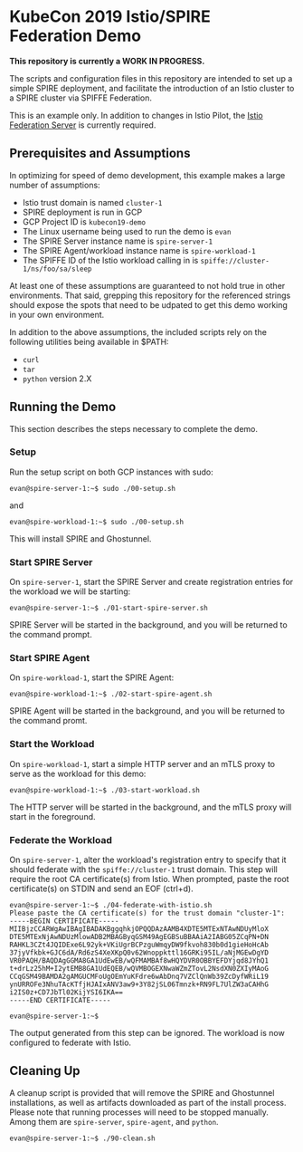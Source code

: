 # KubeCon 2019 Istio/SPIRE Federation Demo
**This repository is currently a WORK IN PROGRESS.**

The scripts and configuration files in this repository are intended to set up a simple SPIRE deployment, and facilitate the introduction of an Istio cluster to a SPIRE cluster via SPIFFE Federation.

This is an example only. In addition to changes in Istio Pilot, the [Istio Federation Server](https://github.com/evan2645/istio-federation-server) is currently required.

## Prerequisites and Assumptions
In optimizing for speed of demo development, this example makes a large number of assumptions:
* Istio trust domain is named `cluster-1`
* SPIRE deployment is run in GCP
* GCP Project ID is `kubecon19-demo`
* The Linux username being used to run the demo is `evan`
* The SPIRE Server instance name is `spire-server-1`
* The SPIRE Agent/workload instance name is `spire-workload-1`
* The SPIFFE ID of the Istio workload calling in is `spiffe://cluster-1/ns/foo/sa/sleep`

At least one of these assumptions are guaranteed to not hold true in other environments. That said, grepping this repository for the referenced strings should expose the spots that need to be udpated to get this demo working in your own environment.

In addition to the above assumptions, the included scripts rely on the following utilities being available in $PATH:
* `curl`
* `tar`
* `python` version 2.X

## Running the Demo
This section describes the steps necessary to complete the demo.

### Setup
Run the setup script on both GCP instances with sudo:
```
evan@spire-server-1:~$ sudo ./00-setup.sh
```
and
```
evan@spire-workload-1:~$ sudo ./00-setup.sh
```

This will install SPIRE and Ghostunnel.

### Start SPIRE Server
On `spire-server-1`, start the SPIRE Server and create registration entries for the workload we will be starting:
```
evan@spire-server-1:~$ ./01-start-spire-server.sh
```

SPIRE Server will be started in the background, and you will be returned to the command prompt.

### Start SPIRE Agent
On `spire-workload-1`, start the SPIRE Agent:
```
evan@spire-workload-1:~$ ./02-start-spire-agent.sh
```

SPIRE Agent will be started in the background, and you will be returned to the command promt.

### Start the Workload
On `spire-workload-1`, start a simple HTTP server and an mTLS proxy to serve as the workload for this demo:
```
evan@spire-workload-1:~$ ./03-start-workload.sh
```

The HTTP server will be started in the background, and the mTLS proxy will start in the foreground.

### Federate the Workload
On `spire-server-1`, alter the workload's registration entry to specify that it should federate with the `spiffe://cluster-1` trust domain. This step will require the root CA certificate(s) from Istio. When prompted, paste the root certificate(s) on STDIN and send an EOF (ctrl+d).
```
evan@spire-server-1:~$ ./04-federate-with-istio.sh
Please paste the CA certificate(s) for the trust domain "cluster-1":
-----BEGIN CERTIFICATE-----
MIIBjzCCARWgAwIBAgIBADAKBggqhkjOPQQDAzAAMB4XDTE5MTExNTAwNDUyMloX
DTE5MTExNjAwNDUzMlowADB2MBAGByqGSM49AgEGBSuBBAAiA2IABG05ZCqPN+DN
RAHKL3CZt4JQIDExe6L92yk+VKiUgrBCPzguWmqyDW9fkvoh830b0d1gieHoHcAb
37jyVfkbk+GJC6dA/Rd6zS4XeXKpQ0v62Wnoppkttl16GRKi95IL/aNjMGEwDgYD
VR0PAQH/BAQDAgGGMA8GA1UdEwEB/wQFMAMBAf8wHQYDVR0OBBYEFDYjqd8JYhQ1
t+drLz25hM+I2ytEMB8GA1UdEQEB/wQVMBOGEXNwaWZmZTovL2NsdXN0ZXIyMAoG
CCqGSM49BAMDA2gAMGUCMFoUgOEmYuKFdre6wAbDnq7VZClQnWb39ZcDyfWRiL19
ynURROFe3NhuTAcKTfjHJAIxANV3aw9+3Y82jSL06Tmnzk+RN9FL7UlZW3aCAHhG
i2IS0z+CD7JbTl02KijYSI6IKA==
-----END CERTIFICATE-----

evan@spire-server-1:~$
```

The output generated from this step can be ignored. The workload is now configured to federate with Istio.

## Cleaning Up
A cleanup script is provided that will remove the SPIRE and Ghostunnel installations, as well as artifacts downloaded as part of the install process. Please note that running processes will need to be stopped manually. Among them are `spire-server`, `spire-agent`, and `python`.
```
evan@spire-server-1:~$ ./90-clean.sh
```

